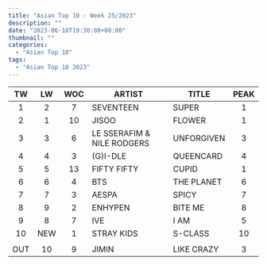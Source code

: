 ```yaml
---
title: "Asian Top 10 - Week 25/2023"
description: ""
date: "2023-06-18T19:30:00+08:00"
thumbnail: ""
categories:
  - "Asian Top 10"
tags:
  - "Asian Top 10 2023"
---
```

<!--more-->
|TW|LW|WOC|ARTIST|TITLE|PEAK|
|:----:|:----:|:----:|----|----|:----:|
|1|2|7|SEVENTEEN|SUPER|1|
|2|1|10|JISOO|FLOWER|1|
|3|3|6|LE SSERAFIM & NILE RODGERS|UNFORGIVEN|3|
|4|4|3|(G)I-DLE|QUEENCARD|4|
|5|5|13|FIFTY FIFTY|CUPID|1|
|6|6|4|BTS|THE PLANET|6|
|7|7|3|AESPA|SPICY|7|
|8|9|2|ENHYPEN|BITE ME|8|
|9|8|7|IVE|I AM|5|
|10|NEW|1|STRAY KIDS|S-CLASS|10|
| | | | | | |
|OUT|10|9|JIMIN|LIKE CRAZY|3|